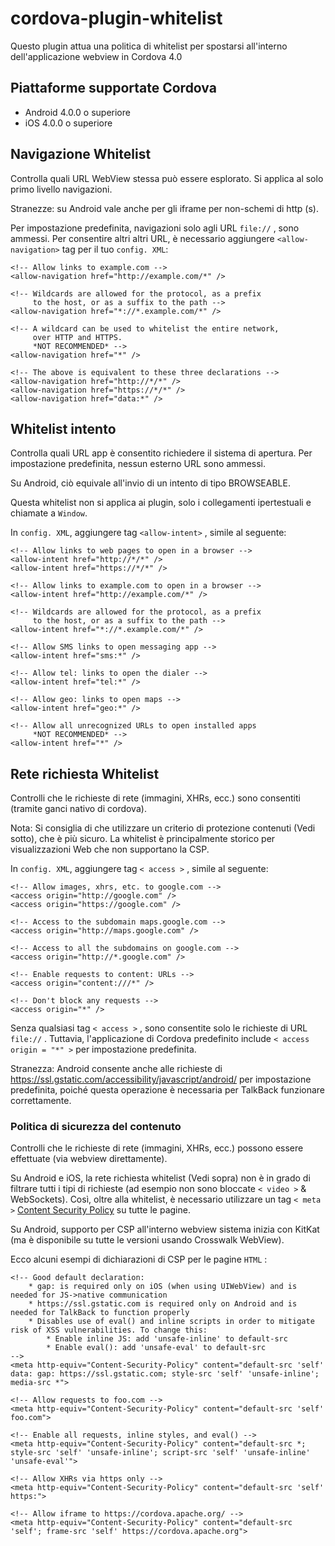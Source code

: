 <!--
# license: Licensed to the Apache Software Foundation (ASF) under one
#         or more contributor license agreements.  See the NOTICE file
#         distributed with this work for additional information
#         regarding copyright ownership.  The ASF licenses this file
#         to you under the Apache License, Version 2.0 (the
#         "License"); you may not use this file except in compliance
#         with the License.  You may obtain a copy of the License at
#
#           http://www.apache.org/licenses/LICENSE-2.0
#
#         Unless required by applicable law or agreed to in writing,
#         software distributed under the License is distributed on an
#         "AS IS" BASIS, WITHOUT WARRANTIES OR CONDITIONS OF ANY
#         KIND, either express or implied.  See the License for the
#         specific language governing permissions and limitations
#         under the License.
-->

# cordova-plugin-whitelist

Questo plugin attua una politica di whitelist per spostarsi all'interno dell'applicazione webview in Cordova 4.0

## Piattaforme supportate Cordova

  * Android 4.0.0 o superiore
  * iOS 4.0.0 o superiore

## Navigazione Whitelist

Controlla quali URL WebView stessa può essere esplorato. Si applica al solo primo livello navigazioni.

Stranezze: su Android vale anche per gli iframe per non-schemi di http (s).

Per impostazione predefinita, navigazioni solo agli URL `file://` , sono ammessi. Per consentire altri altri URL, è necessario aggiungere `<allow-navigation>` tag per il tuo `config. XML`:

    <!-- Allow links to example.com -->
    <allow-navigation href="http://example.com/*" />

    <!-- Wildcards are allowed for the protocol, as a prefix
         to the host, or as a suffix to the path -->
    <allow-navigation href="*://*.example.com/*" />

    <!-- A wildcard can be used to whitelist the entire network,
         over HTTP and HTTPS.
         *NOT RECOMMENDED* -->
    <allow-navigation href="*" />

    <!-- The above is equivalent to these three declarations -->
    <allow-navigation href="http://*/*" />
    <allow-navigation href="https://*/*" />
    <allow-navigation href="data:*" />


## Whitelist intento

Controlla quali URL app è consentito richiedere il sistema di apertura. Per impostazione predefinita, nessun esterno URL sono ammessi.

Su Android, ciò equivale all'invio di un intento di tipo BROWSEABLE.

Questa whitelist non si applica ai plugin, solo i collegamenti ipertestuali e chiamate a `Window`.

In `config. XML`, aggiungere tag `<allow-intent>` , simile al seguente:

    <!-- Allow links to web pages to open in a browser -->
    <allow-intent href="http://*/*" />
    <allow-intent href="https://*/*" />

    <!-- Allow links to example.com to open in a browser -->
    <allow-intent href="http://example.com/*" />

    <!-- Wildcards are allowed for the protocol, as a prefix
         to the host, or as a suffix to the path -->
    <allow-intent href="*://*.example.com/*" />

    <!-- Allow SMS links to open messaging app -->
    <allow-intent href="sms:*" />

    <!-- Allow tel: links to open the dialer -->
    <allow-intent href="tel:*" />

    <!-- Allow geo: links to open maps -->
    <allow-intent href="geo:*" />

    <!-- Allow all unrecognized URLs to open installed apps
         *NOT RECOMMENDED* -->
    <allow-intent href="*" />


## Rete richiesta Whitelist

Controlli che le richieste di rete (immagini, XHRs, ecc.) sono consentiti (tramite ganci nativo di cordova).

Nota: Si consiglia di che utilizzare un criterio di protezione contenuti (Vedi sotto), che è più sicuro. La whitelist è principalmente storico per visualizzazioni Web che non supportano la CSP.

In `config. XML`, aggiungere tag `< access >` , simile al seguente:

    <!-- Allow images, xhrs, etc. to google.com -->
    <access origin="http://google.com" />
    <access origin="https://google.com" />

    <!-- Access to the subdomain maps.google.com -->
    <access origin="http://maps.google.com" />

    <!-- Access to all the subdomains on google.com -->
    <access origin="http://*.google.com" />

    <!-- Enable requests to content: URLs -->
    <access origin="content:///*" />

    <!-- Don't block any requests -->
    <access origin="*" />


Senza qualsiasi tag `< access >` , sono consentite solo le richieste di URL `file://` . Tuttavia, l'applicazione di Cordova predefinito include `< access origin = "*" >` per impostazione predefinita.

Stranezza: Android consente anche alle richieste di https://ssl.gstatic.com/accessibility/javascript/android/ per impostazione predefinita, poiché questa operazione è necessaria per TalkBack funzionare correttamente.

### Politica di sicurezza del contenuto

Controlli che le richieste di rete (immagini, XHRs, ecc.) possono essere effettuate (via webview direttamente).

Su Android e iOS, la rete richiesta whitelist (Vedi sopra) non è in grado di filtrare tutti i tipi di richieste (ad esempio non sono bloccate `< video >` & WebSockets). Così, oltre alla whitelist, è necessario utilizzare un tag `< meta >` [Content Security Policy](http://content-security-policy.com/) su tutte le pagine.

Su Android, supporto per CSP all'interno webview sistema inizia con KitKat (ma è disponibile su tutte le versioni usando Crosswalk WebView).

Ecco alcuni esempi di dichiarazioni di CSP per le pagine `HTML` :

    <!-- Good default declaration:
        * gap: is required only on iOS (when using UIWebView) and is needed for JS->native communication
        * https://ssl.gstatic.com is required only on Android and is needed for TalkBack to function properly
        * Disables use of eval() and inline scripts in order to mitigate risk of XSS vulnerabilities. To change this:
            * Enable inline JS: add 'unsafe-inline' to default-src
            * Enable eval(): add 'unsafe-eval' to default-src
    -->
    <meta http-equiv="Content-Security-Policy" content="default-src 'self' data: gap: https://ssl.gstatic.com; style-src 'self' 'unsafe-inline'; media-src *">

    <!-- Allow requests to foo.com -->
    <meta http-equiv="Content-Security-Policy" content="default-src 'self' foo.com">

    <!-- Enable all requests, inline styles, and eval() -->
    <meta http-equiv="Content-Security-Policy" content="default-src *; style-src 'self' 'unsafe-inline'; script-src 'self' 'unsafe-inline' 'unsafe-eval'">

    <!-- Allow XHRs via https only -->
    <meta http-equiv="Content-Security-Policy" content="default-src 'self' https:">

    <!-- Allow iframe to https://cordova.apache.org/ -->
    <meta http-equiv="Content-Security-Policy" content="default-src 'self'; frame-src 'self' https://cordova.apache.org">